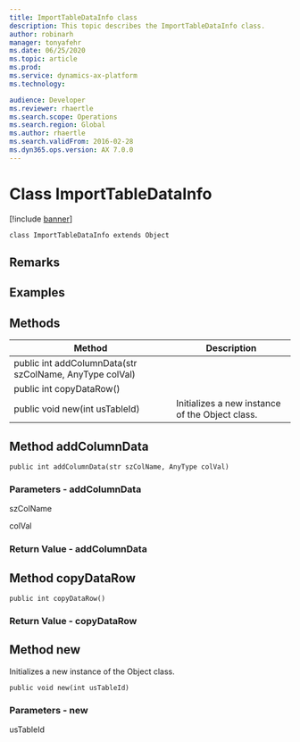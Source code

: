 ```yaml
---
title: ImportTableDataInfo class
description: This topic describes the ImportTableDataInfo class.
author: robinarh
manager: tonyafehr
ms.date: 06/25/2020
ms.topic: article
ms.prod: 
ms.service: dynamics-ax-platform
ms.technology: 

audience: Developer
ms.reviewer: rhaertle
ms.search.scope: Operations
ms.search.region: Global
ms.author: rhaertle
ms.search.validFrom: 2016-02-28
ms.dyn365.ops.version: AX 7.0.0
---
```


# Class ImportTableDataInfo

[!include [banner](../includes/banner.md)]

```xpp
class ImportTableDataInfo extends Object
```

## Remarks

## Examples

## Methods

| Method                                                  | Description                                     |
|---------------------------------------------------------|-------------------------------------------------|
| public int addColumnData(str szColName, AnyType colVal) |                                                 |
| public int copyDataRow()                                |                                                 |
| public void new(int usTableId)                          | Initializes a new instance of the Object class. |

## Method addColumnData

```xpp
public int addColumnData(str szColName, AnyType colVal)
```

### Parameters - addColumnData

szColName  

<!-- -->

colVal  

### Return Value - addColumnData

## Method copyDataRow

```xpp
public int copyDataRow()
```

### Return Value - copyDataRow

## Method new

Initializes a new instance of the Object class.

```xpp
public void new(int usTableId)
```

### Parameters - new

usTableId  

